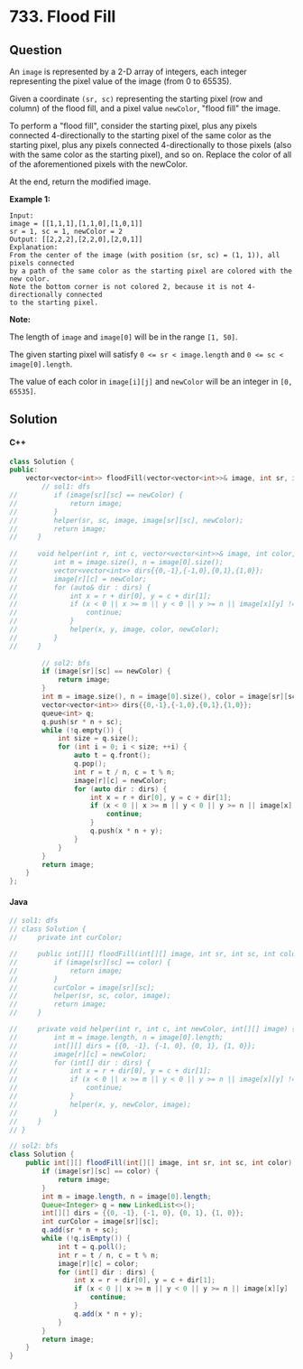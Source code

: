# 733. Flood Fill

## Question

An `image` is represented by a 2-D array of integers, each integer representing the pixel value of the image (from 0 to 65535).

Given a coordinate `(sr, sc)` representing the starting pixel (row and column) of the flood fill, and a pixel value `newColor`, "flood fill" the image.

To perform a "flood fill", consider the starting pixel, plus any pixels connected 4-directionally to the starting pixel of the same color as the starting pixel, plus any pixels connected 4-directionally to those pixels (also with the same color as the starting pixel), and so on. Replace the color of all of the aforementioned pixels with the newColor.

At the end, return the modified image.

**Example 1:**

```
Input: 
image = [[1,1,1],[1,1,0],[1,0,1]]
sr = 1, sc = 1, newColor = 2
Output: [[2,2,2],[2,2,0],[2,0,1]]
Explanation: 
From the center of the image (with position (sr, sc) = (1, 1)), all pixels connected 
by a path of the same color as the starting pixel are colored with the new color.
Note the bottom corner is not colored 2, because it is not 4-directionally connected
to the starting pixel.
```

**Note:**

The length of `image` and `image[0]` will be in the range `[1, 50]`.

The given starting pixel will satisfy `0 <= sr < image.length` and `0 <= sc < image[0].length`.

The value of each color in `image[i][j]` and `newColor` will be an integer in `[0, 65535]`.

## Solution

#### C++

```cpp
class Solution {
public:
    vector<vector<int>> floodFill(vector<vector<int>>& image, int sr, int sc, int newColor) {
        // sol1: dfs
//         if (image[sr][sc] == newColor) {
//             return image;
//         }
//         helper(sr, sc, image, image[sr][sc], newColor);
//         return image;
//     }
    
//     void helper(int r, int c, vector<vector<int>>& image, int color, int newColor) {
//         int m = image.size(), n = image[0].size();
//         vector<vector<int>> dirs{{0,-1},{-1,0},{0,1},{1,0}};
//         image[r][c] = newColor;
//         for (auto& dir : dirs) {
//             int x = r + dir[0], y = c + dir[1];
//             if (x < 0 || x >= m || y < 0 || y >= n || image[x][y] != color) {
//                 continue;
//             }
//             helper(x, y, image, color, newColor);
//         }
//     }
        
        // sol2: bfs
        if (image[sr][sc] == newColor) {
            return image;
        }
        int m = image.size(), n = image[0].size(), color = image[sr][sc];
        vector<vector<int>> dirs{{0,-1},{-1,0},{0,1},{1,0}};
        queue<int> q;
        q.push(sr * n + sc);
        while (!q.empty()) {
            int size = q.size();
            for (int i = 0; i < size; ++i) {
                auto t = q.front();
                q.pop();
                int r = t / n, c = t % n;
                image[r][c] = newColor;
                for (auto dir : dirs) {
                    int x = r + dir[0], y = c + dir[1];
                    if (x < 0 || x >= m || y < 0 || y >= n || image[x][y] != color) {
                        continue;
                    }
                    q.push(x * n + y);
                }
            }
        }
        return image;
    }
};
```

#### Java

```java
// sol1: dfs
// class Solution {
//     private int curColor;

//     public int[][] floodFill(int[][] image, int sr, int sc, int color) {
//         if (image[sr][sc] == color) {
//             return image;
//         }
//         curColor = image[sr][sc];
//         helper(sr, sc, color, image);
//         return image;
//     }

//     private void helper(int r, int c, int newColor, int[][] image) {
//         int m = image.length, n = image[0].length;
//         int[][] dirs = {{0, -1}, {-1, 0}, {0, 1}, {1, 0}};
//         image[r][c] = newColor;
//         for (int[] dir : dirs) {
//             int x = r + dir[0], y = c + dir[1];
//             if (x < 0 || x >= m || y < 0 || y >= n || image[x][y] != curColor) {
//                 continue;
//             }
//             helper(x, y, newColor, image);
//         }
//     }
// }

// sol2: bfs
class Solution {
    public int[][] floodFill(int[][] image, int sr, int sc, int color) {
        if (image[sr][sc] == color) {
            return image;
        }
        int m = image.length, n = image[0].length;
        Queue<Integer> q = new LinkedList<>();
        int[][] dirs = {{0, -1}, {-1, 0}, {0, 1}, {1, 0}};
        int curColor = image[sr][sc];
        q.add(sr * n + sc);
        while (!q.isEmpty()) {
            int t = q.poll();
            int r = t / n, c = t % n;
            image[r][c] = color;
            for (int[] dir : dirs) {
                int x = r + dir[0], y = c + dir[1];
                if (x < 0 || x >= m || y < 0 || y >= n || image[x][y] != curColor) {
                    continue;
                }
                q.add(x * n + y);
            }
        }
        return image;
    }
}
```
